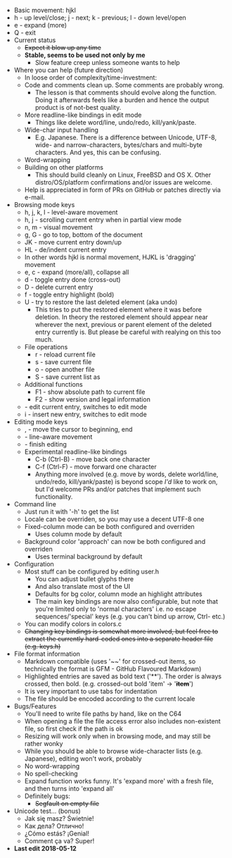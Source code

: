 - Basic movement: hjkl
- h - up level/close; j - next; k - previous; l - down level/open
- e - expand (more)
- Q - exit
- Current status
	- ~~Expect it blow up any time~~
	- **Stable, seems to be used not only by me**
		- Slow feature creep unless someone wants to help
- Where you can help (future direction)
	- In loose order of complexity/time-investment:
	- Code and comments clean up. Some comments are probably wrong.
		- The lesson is that comments should evolve along the function. Doing it afterwards feels like a burden and hence the output product is of not-best quality.
	- More readline-like bindings in edit mode
		- Things like delete word/line, undo/redo, kill/yank/paste.
	- Wide-char input handling
		- E.g. Japanese. There is a difference between Unicode, UTF-8, wide- and narrow-characters, bytes/chars and multi-byte characters. And yes, this can be confusing.
	- Word-wrapping
	- Building on other platforms
		- This should build cleanly on Linux, FreeBSD and OS X. Other distro/OS/platform confirmations and/or issues are welcome.
	- Help is appreciated in form of PRs on GitHub or patches directly via e-mail.
- Browsing mode keys
	- h, j, k, l - level-aware movement
	- h, j - scrolling current entry when in partial view mode
	- n, m - visual movement
	- g, G - go to top, bottom of the document
	- JK - move current entry down/up
	- HL - de/indent current entry
	- In other words hjkl is normal movement, HJKL is 'dragging' movement
	- e, c - expand (more/all), collapse all
	- d - toggle entry done (cross-out)
	- D - delete current entry
	- f - toggle entry highlight (bold)
	- U - try to restore the last deleted element (aka undo)
		- This tries to put the restored element where it was before deletion. In theory the restored element should appear near wherever the next, previous or parent element of the deleted entry currently is. But please be careful with realying on this too much.
	- File operations
		- r - reload current file
		- s - save current file
		- o - open another file
		- S - save current list as
	- Additional functions
		- F1 - show absolute path to current file
		- F2 - show version and legal information
	- <enter> - edit current entry, switches to edit mode
	- i - insert new entry, switches to edit mode
- Editing mode keys
	- <home>, <end> - move the cursor to beginning, end
	- <cursor keys> - line-aware movement
	- <enter> - finish editing
	- Experimental readline-like bindings
		- C-b (Ctrl-B) - move back one character
		- C-f (Ctrl-F) - move forward one character
		- Anything more involved (e.g. move by words, delete world/line, undo/redo, kill/yank/paste) is beyond scope _I'd_ like to work on, but I'd welcome PRs and/or patches that implement such functionality.
- Command line
	- Just run it with '-h' to get the list
	- Locale can be overriden, so you may use a decent UTF-8 one
	- Fixed-column mode can be both configured and overriden
		- Uses column mode by default
	- Background color 'approach' can now be both configured and overriden
		- Uses terminal background by default
- Configuration
	- Most stuff can be configured by editing user.h
		- You can adjust bullet glyphs there
		- And also translate most of the UI
		- Defaults for bg color, column mode an highlight attributes
		- The main key bindings are now also configurable, but note that you're limited only to 'normal characters' i.e. no escape sequences/'special' keys (e.g. you can't bind up arrow, Ctrl-<letter> etc.)
	- You can modify colors in colors.c
	- ~~Changing key bindings is somewhat more involved, but feel free to extract the currently hard-coded ones into a separate header file (e.g. keys.h)~~
- File format information
	- Markdown compatible (uses '~~' for crossed-out items, so technically the format is GFM - GitHub Flavoured Markdown)
	- Highlighted entries are saved as bold text ('**'). The order is always crossed, then bold. (e.g. crossed-out bold 'item' -> '~~**item**~~')
	- It is very important to use tabs for indentation
	- The file should be encoded according to the current locale
- Bugs/Features
	- You'll need to write file paths by hand, like on the C64
	- When opening a file the file access error also includes non-existent file, so first check if the path is ok
	- Resizing will work only when in browsing mode, and may still be rather wonky
	- While you should be able to browse wide-character lists (e.g. Japanese), editing won't work, probably
	- No word-wrapping
	- No spell-checking
	- Expand function works funny. It's 'expand more' with a fresh file, and then turns into 'expand all'
	- Definitely bugs:
		- ~~Segfault on empty file~~
- Unicode test... (bonus)
	- Jak się masz? Świetnie!
	- Как дела? Отлично!
	- ¿Cómo estás? ¡Genial!
	- Comment ça va? Super!
- **Last edit 2018-05-12**
